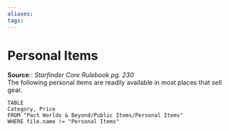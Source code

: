 ```yaml
---
aliases: 
tags: 
---
```


# Personal Items

**Source**:: _Starfinder Core Rulebook pg. 230_  
The following personal items are readily available in most places that sell gear.

``` dataview
TABLE
Category, Price
FROM "Pact Worlds & Beyond/Public Items/Personal Items"
WHERE file.name != "Personal Items"
```
